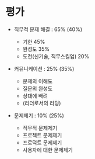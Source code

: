# 평가 
- 직무적 문제 해결 : 65% (40%)
   - 기한 45%
   - 완성도 35%
   - 도전(신기술, 직무스킬업) 20%
   
- 커뮤니케이션 : 25% (35%)
   - 문제의 이해도
   - 질문의 완성도
   - 상대에 배려
   - (리더로서의 리딩)
 
 - 문제제기 : 10% (25%)
   - 직무적 문제제기
   - 프로젝트 문제제기
   - 프로덕트 문제제기
   - 사용자에 대한 문제제기

